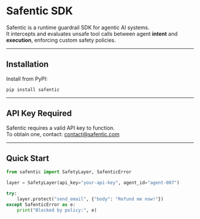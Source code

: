 # Safentic SDK

Safentic is a runtime guardrail SDK for agentic AI systems.  
It intercepts and evaluates unsafe tool calls between agent **intent** and **execution**, enforcing custom safety policies.

---

## Installation

Install from PyPI:

    pip install safentic

---

## API Key Required

Safentic requires a valid API key to function.  
To obtain one, contact: contact@safentic.com

---

## Quick Start

```python
from safentic import SafetyLayer, SafenticError

layer = SafetyLayer(api_key="your-api-key", agent_id="agent-007")

try:
    layer.protect("send_email", {"body": "Refund me now!"})
except SafenticError as e:
    print("Blocked by policy:", e)
